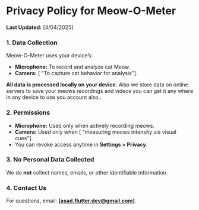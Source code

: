 # Privacy Policy for Meow-O-Meter  

**Last Updated:** [4/04/2025]  

### 1. Data Collection  

Meow-O-Meter uses your device’s:  

- **Microphone:** To record and analyze cat Meow.  
- **Camera:** [ "To capture cat behavior for analysis"].  

**All data is processed locally on your device.** Also we store data on online servers to save your meows recordings and videos you can get it any where in any device to use you account also..  

### 2. Permissions  

- **Microphone:** Used only when actively recording meows.  
- **Camera:** Used only when [ "measuring meows intensity via visual cues"].  
- You can revoke access anytime in **Settings > Privacy**.  

### 3. No Personal Data Collected  

We do **not** collect names, emails, or other identifiable information.  

### 4. Contact Us  

For questions, email: **[asad.flutter.dev@gmail.com]**.  
